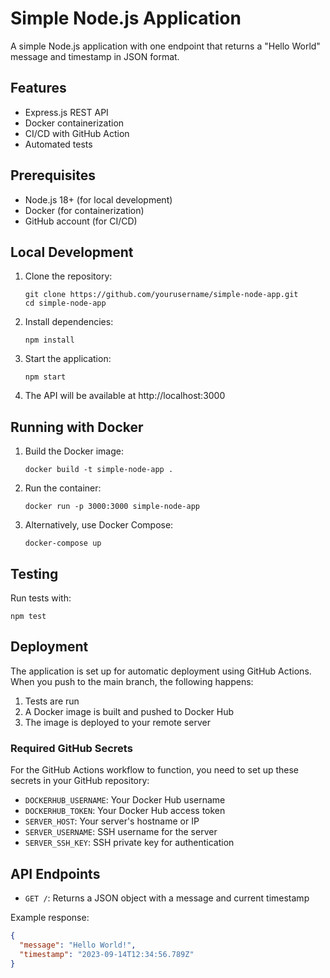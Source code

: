 # Simple Node.js Application

A simple Node.js application with one endpoint that returns a "Hello World" message and timestamp in JSON format.

## Features

- Express.js REST API
- Docker containerization
- CI/CD with GitHub Action
- Automated tests

## Prerequisites

- Node.js 18+ (for local development)
- Docker (for containerization)
- GitHub account (for CI/CD)

## Local Development

1. Clone the repository:
   ```
   git clone https://github.com/yourusername/simple-node-app.git
   cd simple-node-app
   ```

2. Install dependencies:
   ```
   npm install
   ```

3. Start the application:
   ```
   npm start
   ```

4. The API will be available at http://localhost:3000

## Running with Docker

1. Build the Docker image:
   ```
   docker build -t simple-node-app .
   ```

2. Run the container:
   ```
   docker run -p 3000:3000 simple-node-app
   ```

3. Alternatively, use Docker Compose:
   ```
   docker-compose up
   ```

## Testing

Run tests with:
```
npm test
```

## Deployment

The application is set up for automatic deployment using GitHub Actions. When you push to the main branch, the following happens:

1. Tests are run
2. A Docker image is built and pushed to Docker Hub
3. The image is deployed to your remote server

### Required GitHub Secrets

For the GitHub Actions workflow to function, you need to set up these secrets in your GitHub repository:

- `DOCKERHUB_USERNAME`: Your Docker Hub username
- `DOCKERHUB_TOKEN`: Your Docker Hub access token
- `SERVER_HOST`: Your server's hostname or IP
- `SERVER_USERNAME`: SSH username for the server
- `SERVER_SSH_KEY`: SSH private key for authentication

## API Endpoints

- `GET /`: Returns a JSON object with a message and current timestamp

Example response:
```json
{
  "message": "Hello World!",
  "timestamp": "2023-09-14T12:34:56.789Z"
}
``` 